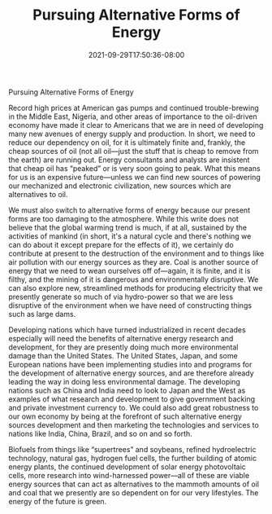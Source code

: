 ﻿---
title: "Pursuing Alternative Forms of Energy"
date: 2021-09-29T17:50:36-08:00
description: "alternative energy Tips for Web Success"
featured_image: "/images/alternative energy.jpg"
tags: ["alternative energy"]
---

Pursuing Alternative Forms of Energy

Record high prices at American gas pumps and continued trouble-brewing in the Middle East, Nigeria, and other areas of importance to the oil-driven economy have made it clear to Americans that we are in need of developing many new avenues of energy supply and production. In short, we need to reduce our dependency on oil, for it is ultimately finite and, frankly, the cheap sources of oil (not all oil—just the stuff that is cheap to remove from the earth) are running out. Energy consultants and analysts are insistent that cheap oil has “peaked” or is very soon going to peak.  What this means for us is an expensive future—unless we can find new sources of powering our mechanized and electronic civilization, new sources which are alternatives to oil. 

We must also switch to alternative forms of energy because our present forms are too damaging to the atmosphere. While this write does not believe that the global warming trend is much, if at all, sustained by the activities of mankind (in short, it's a natural cycle and there's nothing we can do about it except prepare for the effects of it), we certainly do contribute at present to the destruction of the environment and to things like air pollution with our energy sources as they are. Coal is another source of energy that we need to wean ourselves off of—again, it is finite, and it is filthy, and the mining of it is dangerous and environmentally disruptive. We can also explore new, streamlined methods for producing electricity that we presently generate so much of via hydro-power so that we are less disruptive of the environment when we have need of constructing things such as large dams. 

Developing nations which have turned industrialized in recent decades especially will need the benefits of alternative energy research and development, for they are presently doing much more environmental damage than the United States. The United States, Japan, and some European nations have been implementing studies into and programs for the development of alternative energy sources, and are therefore already leading the way in doing less environmental damage. The developing nations such as China and India need to look to Japan and the West as examples of what research and development to give government backing and private investment currency to. We could also add great robustness to our own economy by being at the forefront of such alternative energy sources development and then marketing the technologies and services to nations like India, China, Brazil, and so on and so forth.

Biofuels from things like “supertrees” and soybeans, refined hydroelectric technology, natural gas, hydrogen fuel cells, the further building of atomic energy plants, the continued development of solar energy photovoltaic cells, more research into wind-harnessed power—all of these are viable energy sources that can act as alternatives to the mammoth amounts of oil and coal that we presently are so dependent on for our very lifestyles. The energy of the future is green. 

